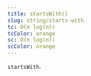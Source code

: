 ```yaml
---
title: startsWith()
slug: string/starts-with
tc: O(n log(n))
tcColor: orange
sc: O(n log(n))
scColor: orange
---
```

`startsWith`.